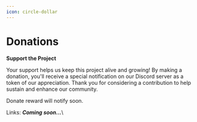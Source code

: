 ```yaml
---
icon: circle-dollar
---
```


# Donations

**Support the Project**

Your support helps us keep this project alive and growing! By making a donation, you'll receive a special notification on our Discord server as a token of our appreciation. Thank you for considering a contribution to help sustain and enhance our community.

Donate reward will notify soon.

Links: _**Coming soon...**_\
